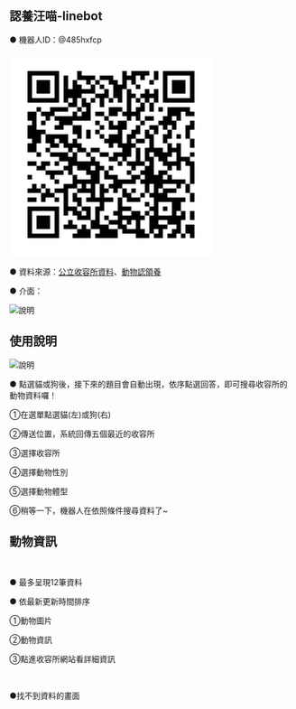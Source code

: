 ## 認養汪喵-linebot
● 機器人ID：@485hxfcp

![QR](./img/485hxfcp.png)

● 資料來源：[公立收容所資料](https://data.gov.tw/dataset/134284)、[動物認領養](https://data.gov.tw/dataset/85903)

● 介面：

![說明]()


## 使用說明
![說明]()

● 點選貓或狗後，接下來的題目會自動出現，依序點選回答，即可搜尋收容所的動物資料囉！

①在選單點選貓(左)或狗(右)

②傳送位置，系統回傳五個最近的收容所

③選擇收容所

④選擇動物性別

⑤選擇動物體型

⑥稍等一下，機器人在依照條件搜尋資料了~

## 動物資訊
![]()

● 最多呈現12筆資料

● 依最新更新時間排序

①動物圖片

②動物資訊

③點進收容所網站看詳細資訊

![]()

●找不到資料的畫面